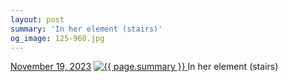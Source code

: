 ```yaml
---
layout: post
summary: 'In her element (stairs)'
og_image: 125-960.jpg
---
```


<p>
  <time>
    <a href="/125">November 19, 2023</a>
  </time>
  <a href="/125">
    <img src="{{ site.assets_url }}/125-480.jpg" srcset="{{ site.assets_url }}/125-240.jpg 240w, {{ site.assets_url }}/125-480.jpg 480w, {{ site.assets_url }}/125-720.jpg 720w, {{ site.assets_url }}/125-960.jpg 960w" sizes="(min-width: 700px) 50vw, calc(100vw - 2rem)" alt="{{ page.summary }}" />
  </a>
  <span>In her element (stairs)</span>
</p>
